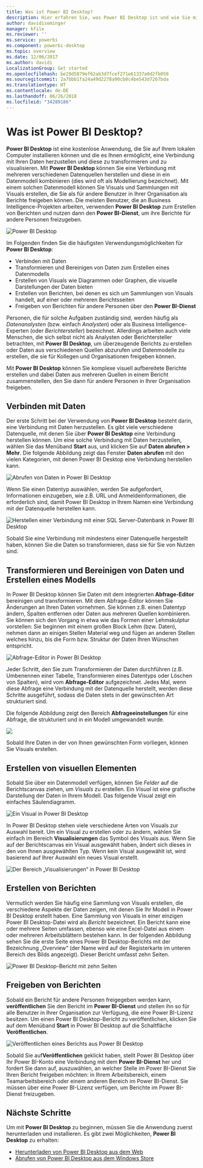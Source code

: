 ```yaml
---
title: Was ist Power BI Desktop?
description: Hier erfahren Sie, was Power BI Desktop ist und wie Sie mit der Verwendung beginnen.
author: davidiseminger
manager: kfile
ms.reviewer: ''
ms.service: powerbi
ms.component: powerbi-desktop
ms.topic: overview
ms.date: 12/06/2017
ms.author: davidi
LocalizationGroup: Get started
ms.openlocfilehash: be29d5879ef62ab3d7fcef271e61337a0d2fb050
ms.sourcegitcommit: 2a7bbb1fa24a49d2278a90cb0c4be543d7267bda
ms.translationtype: HT
ms.contentlocale: de-DE
ms.lasthandoff: 06/26/2018
ms.locfileid: "34289186"
---
```

# <a name="what-is-power-bi-desktop"></a>Was ist Power BI Desktop?

**Power BI Desktop** ist eine kostenlose Anwendung, die Sie auf Ihrem lokalen Computer installieren können und die es Ihnen ermöglicht, eine Verbindung mit Ihren Daten herzustellen und diese zu transformieren und zu visualisieren. Mit **Power BI Desktop** können Sie eine Verbindung mit mehreren verschiedenen Datenquellen herstellen und diese in ein Datenmodell kombinieren (dies wird oft als Modellierung bezeichnet). Mit einem solchen Datenmodell können Sie Visuals und Sammlungen mit Visuals erstellen, die Sie als für andere Benutzer in Ihrer Organisation als Berichte freigeben können. Die meisten Benutzer, die an Business Intelligence-Projekten arbeiten, verwenden **Power BI Desktop** zum Erstellen von Berichten und nutzen dann den **Power BI-Dienst**, um ihre Berichte für andere Personen freizugeben.

![Power BI Desktop](media/desktop-what-is-desktop/what-is-desktop_01.png)

Im Folgenden finden Sie die häufigsten Verwendungsmöglichkeiten für **Power BI Desktop**:

* Verbinden mit Daten
* Transformieren und Bereinigen von Daten zum Erstellen eines Datenmodells
* Erstellen von Visuals wie Diagrammen oder Graphen, die visuelle Darstellungen der Daten bieten
* Erstellen von Berichten, bei denen es sich um Sammlungen von Visuals handelt, auf einer oder mehreren Berichtsseiten
* Freigeben von Berichten für andere Personen über den **Power BI-Dienst**

Personen, die für solche Aufgaben zuständig sind, werden häufig als *Datenanalysten* (bzw. einfach *Analysten*) oder als Business Intelligence-Experten (oder *Berichtersteller*) bezeichnet. Allerdings arbeiten auch viele Menschen, die sich selbst nicht als Analysten oder Berichtersteller betrachten, mit **Power BI Desktop**, um überzeugende Berichts zu erstellen oder Daten aus verschiedenen Quellen abzurufen und Datenmodelle zu erstellen, die sie für Kollegen und Organisationen freigeben können.

Mit **Power BI Desktop** können Sie komplexe visuell aufbereitete Berichte erstellen und dabei Daten aus mehreren Quellen in einem Bericht zusammenstellen, den Sie dann für andere Personen in Ihrer Organisation freigeben. 

## <a name="connect-to-data"></a>Verbinden mit Daten
Der erste Schritt bei der Verwendung von **Power BI Desktop** besteht darin, eine Verbindung mit Daten herzustellen. Es gibt viele verschiedene Datenquelle, mit denen Sie über **Power BI Desktop** eine Verbindung herstellen können. Um eine solche Verbindung mit Daten herzustellen, wählen Sie das Menüband **Start** aus, und klicken Sie auf **Daten abrufen > Mehr**. Die folgende Abbildung zeigt das Fenster **Daten abrufen** mit den vielen Kategorien, mit denen Power BI Desktop eine Verbindung herstellen kann.

![Abrufen von Daten in Power BI Desktop](media/desktop-what-is-desktop/what-is-desktop_02.png)

Wenn Sie einen Datentyp auswählen, werden Sie aufgefordert, Informationen einzugeben, wie z.B. URL und Anmeldeinformationen, die erforderlich sind, damit Power BI Desktop in Ihrem Namen eine Verbindung mit der Datenquelle herstellen kann.

![Herstellen einer Verbindung mit einer SQL Server-Datenbank in Power BI Desktop](media/desktop-what-is-desktop/what-is-desktop_03.png)

Sobald Sie eine Verbindung mit mindestens einer Datenquelle hergestellt haben, können Sie die Daten so transformieren, dass sie für Sie von Nutzen sind.

## <a name="transform-and-clean-data-create-a-model"></a>Transformieren und Bereinigen von Daten und Erstellen eines Modells

In Power BI Desktop können Sie Daten mit dem integrierten **Abfrage-Editor** bereinigen und transformieren. Mit dem Abfrage-Editor können Sie Änderungen an Ihren Daten vornehmen. Sie können z.B. einen Datentyp ändern, Spalten entfernen oder Daten aus mehreren Quellen kombinieren. Sie können sich den Vorgang in etwa wie das Formen einer Lehmskulptur vorstellen: Sie beginnen mit einem großen Block Lehm (bzw. Daten), nehmen dann an einigen Stellen Material weg und fügen an anderen Stellen welches hinzu, bis die Form bzw. Struktur der Daten Ihren Wünschen entspricht. 

![Abfrage-Editor in Power BI Desktop](media/desktop-getting-started/designer_gsg_editquery.png)

Jeder Schritt, den Sie zum Transformieren der Daten durchführen (z.B. Umbenennen einer Tabelle, Transformieren eines Datentyps oder Löschen von Spalten), wird vom **Abfrage-Editor** aufgezeichnet. Jedes Mal, wenn diese Abfrage eine Verbindung mit der Datenquelle herstellt, werden diese Schritte ausgeführt, sodass die Daten stets in der gewünschten Art strukturiert sind.

Die folgende Abbildung zeigt den Bereich **Abfrageeinstellungen** für eine Abfrage, die strukturiert und in ein Modell umgewandelt wurde.

 ![](media/desktop-getting-started/shapecombine_querysettingsfinished.png)

Sobald Ihre Daten in der von Ihnen gewünschten Form vorliegen, können Sie Visuals erstellen. 

## <a name="create-visuals"></a>Erstellen von visuellen Elementen 

Sobald Sie über ein Datenmodell verfügen, können Sie *Felder* auf die Berichtscanvas ziehen, um *Visuals* zu erstellen. Ein *Visual* ist eine grafische Darstellung der Daten in Ihrem Modell. Das folgende Visual zeigt ein einfaches Säulendiagramm. 

![Ein Visual in Power BI Desktop](media/desktop-what-is-desktop/what-is-desktop_04.png)

In Power BI Desktop stehen viele verschiedene Arten von Visuals zur Auswahl bereit. Um ein Visual zu erstellen oder zu ändern, wählen Sie einfach im Bereich **Visualisierungen** das Symbol des Visuals aus. Wenn Sie auf der Berichtscanvas ein Visual ausgewählt haben, ändert sich dieses in den von Ihnen ausgewählten Typ. Wenn kein Visual ausgewählt ist, wird basierend auf Ihrer Auswahl ein neues Visual erstellt.

![Der Bereich „Visualisierungen“ in Power BI Desktop](media/desktop-what-is-desktop/what-is-desktop_05.png)

## <a name="create-reports"></a>Erstellen von Berichten

Vermutlich werden Sie häufig eine Sammlung von Visuals erstellen, die verschiedene Aspekte der Daten zeigen, mit denen Sie Ihr Modell in Power BI Desktop erstellt haben. Eine Sammlung von Visuals in einer einzigen Power BI Desktop-Datei wird als *Bericht* bezeichnet. Ein Bericht kann eine oder mehrere Seiten umfassen, ebenso wie eine Excel-Datei aus einem oder mehreren Arbeitsblättern bestehen kann. In der folgenden Abbildung sehen Sie die erste Seite eines Power BI Desktop-Berichts mit der Bezeichnung „Overview“ (der Name wird auf der Registerkarte im unteren Bereich des Bilds angezeigt). Dieser Bericht umfasst zehn Seiten.

![Power BI Desktop-Bericht mit zehn Seiten](media/desktop-what-is-desktop/what-is-desktop_01.png)

## <a name="share-reports"></a>Freigeben von Berichten

Sobald ein Bericht für andere Personen freigegeben werden kann, **veröffentlichen** Sie den Bericht im **Power BI-Dienst** und stellen ihn so für alle Benutzer in Ihrer Organisation zur Verfügung, die eine Power BI-Lizenz besitzen. Um einen Power BI Desktop-Bericht zu veröffentlichen, klicken Sie auf dem Menüband **Start** in Power BI Desktop auf die Schaltfläche **Veröffentlichen**.

![Veröffentlichen eines Berichts aus Power BI Desktop](media/desktop-what-is-desktop/what-is-desktop_06.png)

Sobald Sie auf**Veröffentlichen** geklickt haben, stellt Power BI Desktop über Ihr Power BI-Konto eine Verbindung mit dem **Power BI-Dienst** her und fordert Sie dann auf, auszuwählen, an welcher Stelle im Power BI-Dienst Sie Ihren Bericht freigeben möchten: in Ihrem Arbeitsbereich, einem Teamarbeitsbereich oder einem anderen Bereich im Power BI-Dienst. Sie müssen über eine Power BI-Lizenz verfügen, um Berichte im Power BI-Dienst freizugeben.


## <a name="next-steps"></a>Nächste Schritte

Um mit **Power BI Desktop** zu beginnen, müssen Sie die Anwendung zuerst herunterladen und installieren. Es gibt zwei Möglichkeiten, **Power BI Desktop** zu erhalten:

* [Herunterladen von Power BI Desktop aus dem Web](desktop-get-the-desktop.md)
* [Abrufen von Power BI Desktop aus dem Windows Store](http://aka.ms/pbidesktopstore)
